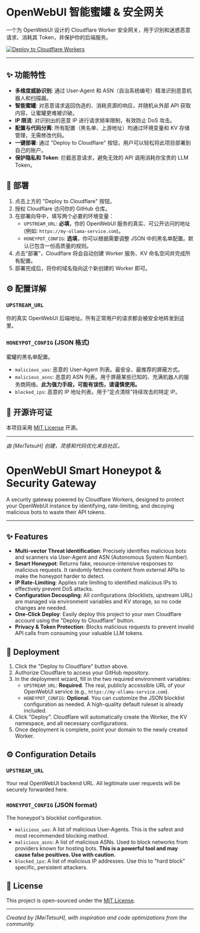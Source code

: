 # OpenWebUI 智能蜜罐 & 安全网关

一个为 OpenWebUI 设计的 Cloudflare Worker 安全网关，用于识别和迷惑恶意请求、消耗其 Token，并保护你的后端服务。

[![Deploy to Cloudflare Workers](https://deploy.workers.cloudflare.com/button)](https://deploy.workers.cloudflare.com/?url=https://github.com/MeiTetsuH/openwebui-honeypot)


---

## ✨ 功能特性

- **多维度威胁识别**: 通过 User-Agent 和 ASN（自治系统编号）精准识别恶意机器人和扫描器。
- **智能蜜罐**: 对恶意请求返回伪造的、消耗资源的响应，并随机从外部 API 获取内容，让蜜罐更难被识破。
- **IP 限流**: 对识别出的恶意 IP 进行请求频率限制，有效防止 DoS 攻击。
- **配置与代码分离**: 所有配置（黑名单、上游地址）均通过环境变量和 KV 存储管理，无需修改代码。
- **一键部署**: 通过 "Deploy to Cloudflare" 按钮，用户可以轻松将此项目部署到自己的账户。
- **保护隐私和 Token**: 拦截恶意请求，避免无效的 API 调用消耗你宝贵的 LLM Token。

## 🚀 部署

1.  点击上方的 "Deploy to Cloudflare" 按钮。
2.  授权 Cloudflare 访问你的 GitHub 仓库。
3.  在部署向导中，填写两个必要的环境变量：
    - `UPSTREAM_URL`: **必填**，你的 OpenWebUI 服务的真实、可公开访问的地址 (例如: `https://my-ollama-service.com`)。
    - `HONEYPOT_CONFIG`: **选填**，你可以根据需要调整 JSON 中的黑名单配置。默认已包含一份高质量的规则。
4.  点击“部署”，Cloudflare 将会自动创建 Worker 服务、KV 命名空间并完成所有配置。
5.  部署完成后，将你的域名指向这个新创建的 Worker 即可。

## ⚙️ 配置详解

### `UPSTREAM_URL`
你的真实 OpenWebUI 后端地址。所有正常用户的请求都会被安全地转发到这里。

### `HONEYPOT_CONFIG` (JSON 格式)
蜜罐的黑名单配置。
- `malicious_uas`: 恶意的 User-Agent 列表。最安全、最推荐的屏蔽方式。
- `malicious_asns`: 恶意的 ASN 列表。用于屏蔽某些已知的、充满机器人的服务商网络。**此为强力手段，可能有误伤，请谨慎使用。**
- `blocked_ips`: 恶意的 IP 地址列表。用于“定点清除”持续攻击的特定 IP。

## 📜 开源许可证

本项目采用 [MIT License](LICENSE) 开源。

---

*由 [MeiTetsuH] 创建，灵感和代码优化来自社区。*



# OpenWebUI Smart Honeypot & Security Gateway

A security gateway powered by Cloudflare Workers, designed to protect your OpenWebUI instance by identifying, rate-limiting, and decoying malicious bots to waste their API tokens.

[](https://deploy.workers.cloudflare.com/?url=https://github.com/MeiTetsuH/openwebui-honeypot)


-----

## ✨ Features

  - **Multi-vector Threat Identification**: Precisely identifies malicious bots and scanners via User-Agent and ASN (Autonomous System Number).
  - **Smart Honeypot**: Returns fake, resource-intensive responses to malicious requests. It randomly fetches content from external APIs to make the honeypot harder to detect.
  - **IP Rate-Limiting**: Applies rate limiting to identified malicious IPs to effectively prevent DoS attacks.
  - **Configuration Decoupling**: All configurations (blocklists, upstream URL) are managed via environment variables and KV storage, so no code changes are needed.
  - **One-Click Deploy**: Easily deploy this project to your own Cloudflare account using the "Deploy to Cloudflare" button.
  - **Privacy & Token Protection**: Blocks malicious requests to prevent invalid API calls from consuming your valuable LLM tokens.

## 🚀 Deployment

1.  Click the "Deploy to Cloudflare" button above.
2.  Authorize Cloudflare to access your GitHub repository.
3.  In the deployment wizard, fill in the two required environment variables:
      - `UPSTREAM_URL`: **Required**. The real, publicly accessible URL of your OpenWebUI service (e.g., `https://my-ollama-service.com`).
      - `HONEYPOT_CONFIG`: **Optional**. You can customize the JSON blocklist configuration as needed. A high-quality default ruleset is already included.
4.  Click "Deploy". Cloudflare will automatically create the Worker, the KV namespace, and all necessary configurations.
5.  Once deployment is complete, point your domain to the newly created Worker.

## ⚙️ Configuration Details

### `UPSTREAM_URL`

Your real OpenWebUI backend URL. All legitimate user requests will be securely forwarded here.

### `HONEYPOT_CONFIG` (JSON format)

The honeypot's blocklist configuration.

  - `malicious_uas`: A list of malicious User-Agents. This is the safest and most recommended blocking method.
  - `malicious_asns`: A list of malicious ASNs. Used to block networks from providers known for hosting bots. **This is a powerful tool and may cause false positives. Use with caution.**
  - `blocked_ips`: A list of malicious IP addresses. Use this to "hard block" specific, persistent attackers.

## 📜 License

This project is open-sourced under the [MIT License](https://www.google.com/search?q=LICENSE).

-----

*Created by [MeiTetsuH], with inspiration and code optimizations from the community.*
